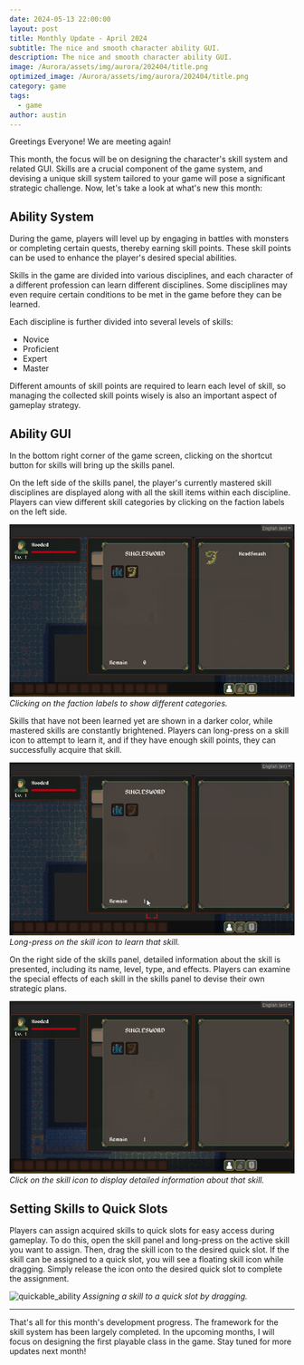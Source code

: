 ```yaml
---
date: 2024-05-13 22:00:00
layout: post
title: Monthly Update - April 2024
subtitle: The nice and smooth character ability GUI.
description: The nice and smooth character ability GUI.
image: /Aurora/assets/img/aurora/202404/title.png
optimized_image: /Aurora/assets/img/aurora/202404/title.png
category: game
tags:
  - game
author: austin
---
```


Greetings Everyone!  We are meeting again!

This month, the focus will be on designing the character's skill system and related GUI. Skills are a crucial component of the game system, and devising a unique skill system tailored to your game will pose a significant strategic challenge. Now, let's take a look at what's new this month:

## Ability System

During the game, players will level up by engaging in battles with monsters or completing certain quests, thereby earning skill points. These skill points can be used to enhance the player's desired special abilities.

Skills in the game are divided into various disciplines, and each character of a different profession can learn different disciplines. Some disciplines may even require certain conditions to be met in the game before they can be learned.

Each discipline is further divided into several levels of skills:

- Novice
- Proficient
- Expert
- Master

Different amounts of skill points are required to learn each level of skill, so managing the collected skill points wisely is also an important aspect of gameplay strategy.

## Ability GUI

In the bottom right corner of the game screen, clicking on the shortcut button for skills will bring up the skills panel. 

On the left side of the skills panel, the player's currently mastered skill disciplines are displayed along with all the skill items within each discipline. Players can view different skill categories by clicking on the faction labels on the left side. 

![ability_category_tab](../assets/img/aurora/202404/ability_category_tab.gif)
*Clicking on the faction labels to show different categories.*

Skills that have not been learned yet are shown in a darker color, while mastered skills are constantly brightened. Players can long-press on a skill icon to attempt to learn it, and if they have enough skill points, they can successfully acquire that skill.

![learning_ability](../assets/img/aurora/202404/learning_ability.gif)
*Long-press on the skill icon to learn that skill.*

On the right side of the skills panel, detailed information about the skill is presented, including its name, level, type, and effects. Players can examine the special effects of each skill in the skills panel to devise their own strategic plans.

![ability_information](../assets/img/aurora/202404/ability_information.gif)
*Click on the skill icon to display detailed information about that skill.*

## Setting Skills to Quick Slots

Players can assign acquired skills to quick slots for easy access during gameplay. To do this, open the skill panel and long-press on the active skill you want to assign. Then, drag the skill icon to the desired quick slot. If the skill can be assigned to a quick slot, you will see a floating skill icon while dragging. Simply release the icon onto the desired quick slot to complete the assignment.

![quickable_ability](../assets/img/aurora/202404/quickable_ability.gif.gif)
*Assigning a skill to a quick slot by dragging.*

---

That's all for this month's development progress. The framework for the skill system has been largely completed. In the upcoming months, I will focus on designing the first playable class in the game. Stay tuned for more updates next month!